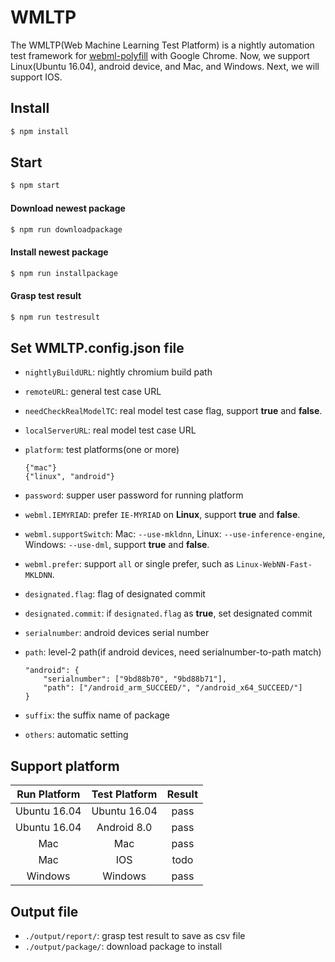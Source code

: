 # WMLTP

The WMLTP(Web Machine Learning Test Platform) is a nightly automation test framework for [webml-polyfill](https://github.com/intel/webml-polyfill) with Google Chrome.
Now, we support Linux(Ubuntu 16.04), android device, and Mac, and Windows.
Next, we will support IOS.

## Install

```sh
$ npm install
```

## Start

```sh
$ npm start
```

#### Download newest package

```sh
$ npm run downloadpackage
```

#### Install newest package

```sh
$ npm run installpackage
```

#### Grasp test result

```sh
$ npm run testresult
```

## Set WMLTP.config.json file

* `nightlyBuildURL`: nightly chromium build path

* `remoteURL`: general test case URL

* `needCheckRealModelTC`: real model test case flag, support **true** and **false**.

* `localServerURL`: real model test case URL

* `platform`: test platforms(one or more)

    ```
    {"mac"}
    {"linux", "android"}
    ```

* `password`: supper user password for running platform
* `webml.IEMYRIAD`: prefer `IE-MYRIAD` on **Linux**, support **true** and **false**.
* `webml.supportSwitch`: Mac: `--use-mkldnn`, Linux: `--use-inference-engine`, Windows: `--use-dml`, support **true** and **false**.
* `webml.prefer`: support `all` or single prefer, such as `Linux-WebNN-Fast-MKLDNN`.
* `designated.flag`: flag of designated commit
* `designated.commit`: if `designated.flag` as **true**, set designated commit
* `serialnumber`: android devices serial number
* `path`: level-2 path(if android devices, need serialnumber-to-path match)

    ```
    "android": {
        "serialnumber": ["9bd88b70", "9bd88b71"],
        "path": ["/android_arm_SUCCEED/", "/android_x64_SUCCEED/"]
    }
    ```

* `suffix`: the suffix name of package
* `others`: automatic setting

## Support platform

| Run Platform  | Test Platform |  Result |
|     :---:     |     :---:     |  :---:  |
| Ubuntu 16.04  | Ubuntu 16.04  |   pass  |
| Ubuntu 16.04  |  Android 8.0  |   pass  |
|      Mac      |       Mac     |   pass  |
|      Mac      |       IOS     |   todo  |
|    Windows    |     Windows   |   pass  |

## Output file

* `./output/report/`: grasp test result to save as csv file
* `./output/package/`: download package to install
